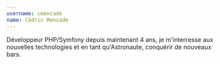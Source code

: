 ```yaml
---
username: cmoncade
name: Cédric Moncade
---
```

Développeur PHP/Symfony depuis maintenant 4 ans, je m'interresse aux nouvelles technologies et en tant qu'Astronaute, conquérir de nouveaux bars.
